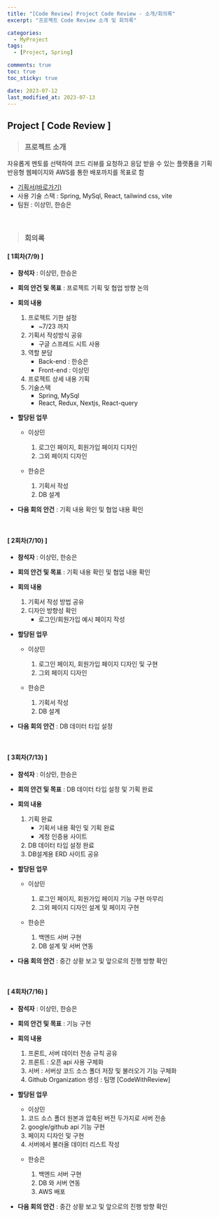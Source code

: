 ```yaml
---
title: "[Code Review] Project Code Review - 소개/회의록"
excerpt: "프로젝트 Code Review 소개 및 회의록"

categories:
  - MyProject
tags:
  - [Project, Spring]

comments: true
toc: true
toc_sticky: true

date: 2023-07-12
last_modified_at: 2023-07-13
---
```


## Project [ Code Review ]

> ### 프로젝트 소개

자유롭게 멘토를 선택하여 코드 리뷰를 요청하고 응답 받을 수 있는 플랫폼을 기획  
반응형 웹페이지와 AWS를 통한 배포까지를 목표로 함

- <a href="https://docs.google.com/spreadsheets/d/1AVsYmQw9CeW6j1WlSwJGeKoM9TVOWVCt3fK4NPtPZIA/edit#gid=1464759547" target="_blank">기획서(바로가기)</a>
- 사용 기술 스택 : Spring, MySql, React, tailwind css, vite
- 팀원 : 이상민, 한승은

<br>

> ### 회의록

#### [ 1회차(7/9) ]

- **참석자** : 이상민, 한승은

- **회의 안건 및 목표** : 프로젝트 기획 및 협업 방향 논의

- **회의 내용**

  1. 프로젝트 기한 설정
     - ~7/23 까지
  2. 기획서 작성방식 공유
     - 구글 스프레드 시트 사용
  3. 역할 분담
     - Back-end : 한승은
     - Front-end : 이상민
  4. 프로젝트 상세 내용 기획
  5. 기술스택
     - Spring, MySql
     - React, Redux, Nextjs, React-query

- **할당된 업무**

  - 이상민

    1. 로그인 페이지, 회원가입 페이지 디자인
    2. 그외 페이지 디자인

  - 한승은

    1. 기획서 작성
    2. DB 설계

- **다음 회의 안건** : 기획 내용 확인 및 협업 내용 확인

  <br>

#### [ 2회차(7/10) ]

- **참석자** : 이상민, 한승은

- **회의 안건 및 목표** : 기획 내용 확인 및 협업 내용 확인

- **회의 내용**

  1. 기획서 작성 방법 공유
  2. 디자인 방향성 확인
     - 로그인/회원가입 예시 페이지 작성

- **할당된 업무**

  - 이상민

    1. 로그인 페이지, 회원가입 페이지 디자인 및 구현
    2. 그외 페이지 디자인

  - 한승은

    1. 기획서 작성
    2. DB 설계

- **다음 회의 안건** : DB 데이터 타입 설정

  <br>

#### [ 3회차(7/13) ]

- **참석자** : 이상민, 한승은

- **회의 안건 및 목표** : DB 데이터 타입 설정 및 기획 완료

- **회의 내용**

  1. 기획 완료
     - 기획서 내용 확인 및 기획 완료
     - 계정 인증용 사이트
  2. DB 데이터 타입 설정 완료
  3. DB설계용 ERD 사이트 공유

- **할당된 업무**

  - 이상민

    1. 로그인 페이지, 회원가입 페이지 기능 구현 마무리
    2. 그외 페이지 디자인 설계 및 페이지 구현

  - 한승은

    1. 백엔드 서버 구현
    2. DB 설계 및 서버 연동

- **다음 회의 안건** : 중간 상황 보고 및 앞으로의 진행 방향 확인

  <br>

#### [ 4회차(7/16) ]

- **참석자** : 이상민, 한승은

- **회의 안건 및 목표** : 기능 구현

- **회의 내용**

  1. 프론트, 서버 데이터 전송 규칙 공유
  2. 프론트 : 오픈 api 사용 구체화
  3. 서버 : 서버상 코드 소스 폴더 저장 및 불러오기 기능 구체화
  4. Github Organization 생성 : 팀명 [CodeWithReview]

- **할당된 업무**

  - 이상민

  1. 코드 소스 폴더 원본과 압축된 버전 두가지로 서버 전송
  2. google/github api 기능 구현
  3. 페이지 디자인 및 구현
  4. 서버에서 불러올 데이터 리스트 작성

  - 한승은

    1. 백엔드 서버 구현
    2. DB 와 서버 연동
    3. AWS 배포

- **다음 회의 안건** : 중간 상황 보고 및 앞으로의 진행 방향 확인

  <br>
